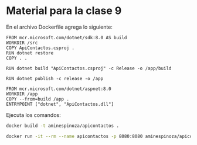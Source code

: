 # Material para la clase 9

En el archivo Dockerfile agrega lo siguiente:

```docker
FROM mcr.microsoft.com/dotnet/sdk:8.0 AS build 
WORKDIR /src
COPY ApiContactos.csproj .
RUN dotnet restore
COPY . .

RUN dotnet build "ApiContactos.csproj" -c Release -o /app/build

RUN dotnet publish -c release -o /app

FROM mcr.microsoft.com/dotnet/aspnet:8.0
WORKDIR /app
COPY --from=build /app .
ENTRYPOINT ["dotnet", "ApiContactos.dll"]
```

Ejecuta los comandos:

```bash
docker build -t aminespinoza/apicontactos .

docker run -it --rm --name apicontactos -p 8080:8080 aminespinoza/apicontactos
```

